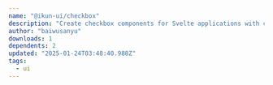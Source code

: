 ```yaml
---
name: "@ikun-ui/checkbox"
description: "Create checkbox components for Svelte applications with customizable styles."
author: "baiwusanyu"
downloads: 1
dependents: 2
updated: "2025-01-24T03:48:40.988Z"
tags: 
  - ui
---
```

